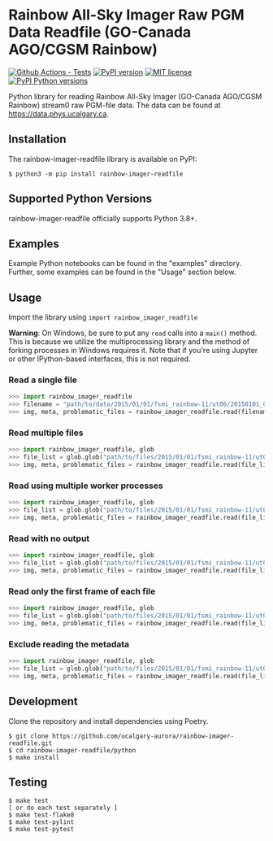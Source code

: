 # Rainbow All-Sky Imager Raw PGM Data Readfile (GO-Canada AGO/CGSM Rainbow)

[![Github Actions - Tests](https://github.com/ucalgary-aurora/rainbow-imager-readfile/workflows/tests/badge.svg)](https://github.com/ucalgary-aurora/rainbow-imager-readfile/actions?query=workflow%3Atests)
[![PyPI version](https://img.shields.io/pypi/v/rainbow-imager-readfile.svg)](https://pypi.python.org/pypi/rainbow-imager-readfile/)
[![MIT license](https://img.shields.io/badge/License-MIT-blue.svg)](https://lbesson.mit-license.org/)
[![PyPI Python versions](https://img.shields.io/pypi/pyversions/rainbow-imager-readfile.svg)](https://pypi.python.org/pypi/rainbow-imager-readfile/)

Python library for reading Rainbow All-Sky Imager (GO-Canada AGO/CGSM Rainbow) stream0 raw PGM-file data. The data can be found at https://data.phys.ucalgary.ca.

## Installation

The rainbow-imager-readfile library is available on PyPI:

```console
$ python3 -m pip install rainbow-imager-readfile
```

## Supported Python Versions

rainbow-imager-readfile officially supports Python 3.8+.

## Examples

Example Python notebooks can be found in the "examples" directory. Further, some examples can be found in the "Usage" section below.

## Usage

Import the library using `import rainbow_imager_readfile`

**Warning**: On Windows, be sure to put any `read` calls into a `main()` method. This is because we utilize the multiprocessing library and the method of forking processes in Windows requires it. Note that if you're using Jupyter or other IPython-based interfaces, this is not required.

### Read a single file

```python
>>> import rainbow_imager_readfile
>>> filename = "path/to/data/2015/01/01/fsmi_rainbow-11/ut06/20150101_0600_fsmi_rainbow-11_full.pgm.gz"
>>> img, meta, problematic_files = rainbow_imager_readfile.read(filename)
```

### Read multiple files

```python
>>> import rainbow_imager_readfile, glob
>>> file_list = glob.glob("path/to/files/2015/01/01/fsmi_rainbow-11/ut06/*full.pgm*")
>>> img, meta, problematic_files = rainbow_imager_readfile.read(file_list)
```

### Read using multiple worker processes

```python
>>> import rainbow_imager_readfile, glob
>>> file_list = glob.glob("path/to/files/2015/01/01/fsmi_rainbow-11/ut06/*full.pgm*")
>>> img, meta, problematic_files = rainbow_imager_readfile.read(file_list, workers=4)
```

### Read with no output

```python
>>> import rainbow_imager_readfile, glob
>>> file_list = glob.glob("path/to/files/2015/01/01/fsmi_rainbow-11/ut06/*full.pgm*")
>>> img, meta, problematic_files = rainbow_imager_readfile.read(file_list, workers=4, quiet=True)
```

### Read only the first frame of each file

```python
>>> import rainbow_imager_readfile, glob
>>> file_list = glob.glob("path/to/files/2015/01/01/fsmi_rainbow-11/ut06/*full.pgm*")
>>> img, meta, problematic_files = rainbow_imager_readfile.read(file_list, first_frame=True)
```

### Exclude reading the metadata

```python
>>> import rainbow_imager_readfile, glob
>>> file_list = glob.glob("path/to/files/2015/01/01/fsmi_rainbow-11/ut06/*full.pgm*")
>>> img, meta, problematic_files = rainbow_imager_readfile.read(file_list, no_metadata=True)
```

## Development

Clone the repository and install dependencies using Poetry.

```console
$ git clone https://github.com/ucalgary-aurora/rainbow-imager-readfile.git
$ cd rainbow-imager-readfile/python
$ make install
```

## Testing

```console
$ make test
[ or do each test separately ]
$ make test-flake8
$ make test-pylint
$ make test-pytest
```

